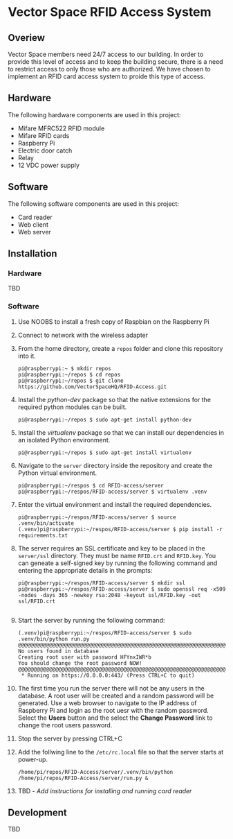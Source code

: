 # Vector Space RFID Access System
## Overiew
Vector Space members need 24/7 access to our building. In order to provide this level of access and to keep the building secure, there is a need to restrict access to only those who are authorized. We have chosen to implement an RFID card access system to proide this type of access.

## Hardware
The following hardware components are used in this project:
 * Mifare MFRC522 RFID module
 * Mifare RFID cards
 * Raspberry Pi
 * Electric door catch
 * Relay
 * 12 VDC power supply

## Software
The following software components are used in this project:
 * Card reader
 * Web client
 * Web server

## Installation
### Hardware
TBD
### Software
1. Use NOOBS to install a fresh copy of Raspbian on the Raspberry Pi
2. Connect to network with the wireless adapter
3. From the home directory, create a `repos` folder and clone this repository into it.

    ```
    pi@raspberrypi:~ $ mkdir repos
    pi@raspberrypi:~/repos $ cd repos
    pi@raspberrypi:~/repos $ git clone https://github.com/VectorSpaceHQ/RFID-Access.git
    ```
4. Install the _python-dev_ package so that the native extensions for the required python modules can be built.

    ```
    pi@raspberrypi:~/repos $ sudo apt-get install python-dev
    ```
5. Install the _virtualenv_ package so that we can install our dependencies in an isolated Python environment.

    ```
    pi@raspberrypi:~/repos $ sudo apt-get install virtualenv
    ```
6. Navigate to the `server` directory inside the repository and create the Python virtual environment.

    ```
    pi@raspberrypi:~/respos $ cd RFID-access/server
    pi@raspberrypi:~/respos/RFID-access/server $ virtualenv .venv
    ```
7. Enter the virtual environment and install the required dependencies.

    ```
    pi@raspberrypi:~/respos/RFID-access/server $ source .venv/bin/activate
    (.venv)pi@raspberrypi:~/respos/RFID-access/server $ pip install -r requirements.txt
    ```
8. The server requires an SSL certificate and key to be placed in the `server/ssl` directory. They must be name `RFID.crt`
and `RFID.key`. You can geneate a self-signed key by running the following command and entering the appropriate details
in the prompts:

    ```
    pi@raspberrypi:~/respos/RFID-access/server $ mkdir ssl
    pi@raspberrypi:~/respos/RFID-access/server $ sudo openssl req -x509 -nodes -days 365 -newkey rsa:2048 -keyout ssl/RFID.key -out ssl/RFID.crt


9. Start the server by running the following command:

    ```
    (.venv)pi@raspberrypi:~/respos/RFID-access/server $ sudo .venv/bin/python run.py
    @@@@@@@@@@@@@@@@@@@@@@@@@@@@@@@@@@@@@@@@@@@@@@@@@@@@@@@@@@@@@@@@@@@@@@@@@@@@@@@@
    No users found in database
    Creating root user with password HFYnxIWR*b
    You should change the root password NOW!
    @@@@@@@@@@@@@@@@@@@@@@@@@@@@@@@@@@@@@@@@@@@@@@@@@@@@@@@@@@@@@@@@@@@@@@@@@@@@@@@@
     * Running on https://0.0.0.0:443/ (Press CTRL+C to quit)
    ```
10. The first time you run the server there will not be any users in the database.  A root user will be created and a
random password will be generated. Use a web browser to navigate to the IP address of Raspberry Pi and login as the root
uesr with the random password. Select the __Users__ button and the select the __Change Password__ link to change the root users
password.

11. Stop the server by pressing CTRL+C

12. Add the follwing line to the `/etc/rc.local` file so that the server starts at power-up.

    ```
    /home/pi/repos/RFID-Access/server/.venv/bin/python /home/pi/repos/RFID-Access/server/run.py &
    ```
13. TBD - _Add instructions for installing and running card reader_

## Development
TBD
